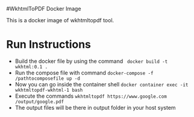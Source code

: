 #WkhtmlToPDF Docker Image

This is a docker image of wkhtmltopdf tool.

# Run Instructions 
- Build the docker file by using the command ` docker build -t wkhtml:0.1 .`
- Run the compose file with command `docker-compose -f /pathtocomposefile up -d`
- Now you can go inside the container shell `docker container exec -it wkhtmltopdf-wkhtml-1 bash`
- Execute the commands `wkhtmltopdf https://www.google.com /output/google.pdf`
- The output files will be there in output folder in your host system